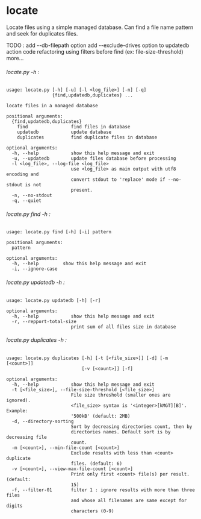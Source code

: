 # locate
Locate files using a simple managed database. Can find a file name pattern and seek for duplicates files.

TODO :
	add --db-filepath option
	add --exclude-drives option to updatedb action
	code refactoring
	using filters before find (ex: file-size-threshold)
	more...

###### locate.py -h :
```
usage: locate.py [-h] [-u] [-l <log_file>] [-n] [-q]
                 {find,updatedb,duplicates} ...

locate files in a managed database

positional arguments:
  {find,updatedb,duplicates}
    find                find files in database
    updatedb            update database
    duplicates          find duplicate files in database

optional arguments:
  -h, --help            show this help message and exit
  -u, --updatedb        update files database before processing
  -l <log_file>, --log-file <log_file>
                        use <log_file> as main output with utf8 encoding and
                        convert stdout to 'replace' mode if --no-stdout is not
                        present.
  -n, --no-stdout
  -q, --quiet
```

###### locate.py find -h :
```
usage: locate.py find [-h] [-i] pattern

positional arguments:
  pattern

optional arguments:
  -h, --help         show this help message and exit
  -i, --ignore-case
```

###### locate.py updatedb -h :
```
usage: locate.py updatedb [-h] [-r]

optional arguments:
  -h, --help            show this help message and exit
  -r, --repport-total-size
                        print sum of all files size in database
```

###### locate.py duplicates -h :
```
usage: locate.py duplicates [-h] [-t [<file_size>]] [-d] [-m [<count>]]
                            [-v [<count>]] [-f]

optional arguments:
  -h, --help            show this help message and exit
  -t [<file_size>], --file-size-threshold [<file_size>]
                        File size threshold (smaller ones are ignored).
                        <file_size> syntax is '<integer>[kMGT][B]'. Example:
                        '500kB' (default: 2MB)
  -d, --directory-sorting
                        Sort by decreasing directories count, then by
                        directories names. Default sort is by decreasing file
                        count.
  -m [<count>], --min-file-count [<count>]
                        Exclude results with less than <count> duplicate
                        files. (default: 6)
  -v [<count>], --view-max-file-count [<count>]
                        Print only first <count> file(s) per result. (default:
                        15)
  -f, --filter-01       filter 1 : ignore results with more than three files
                        and whose all filenames are same except for digits
                        characters (0-9)
```

